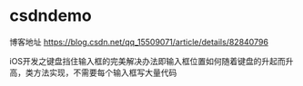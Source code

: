 # csdndemo


博客地址  https://blog.csdn.net/qq_15509071/article/details/82840796

iOS开发之键盘挡住输入框的完美解决办法即输入框位置如何随着键盘的升起而升高，类方法实现，不需要每个输入框写大量代码
